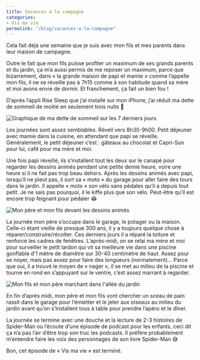 ```yaml
---
title: Vacances à la campagne
categories:
- Vis ma vie
permalink: "/blog/vacances-a-la-campagne"
---
```


Cela fait déjà une semaine que je suis avec mon fils et mes parents dans leur maison de campagne.<!--more-->

Outre le fait que mon fils puisse profiter un maximum de ses grands parents et du jardin, ça m’a aussi permis de me reposer un maximum, parce que bizarrement, dans « la grande maison de papi et mamie » comme l’appelle mon fils, il ne se réveille pas à 7h15 comme à son habitude quand sa mère et moi avons envie de dormir. Et franchement, ça fait un bien fou !

D’après l’appli Rise Sleep que j’ai installé sur mon iPhone, j’ai réduit ma dette de sommeil de moitié en seulement trois nuits 🎉

<img alt="Graphique de ma dette de sommeil sur les 7 derniers jours" src="https://uc604fe0adb71cf509ea232ae549.previews.dropboxusercontent.com/p/thumb/AB8X7CcRBGkKaWpm4wn3aMkp82i8tjL6kWc8XbUeKIiiZX2VAh0yVNDFflmqvg5uC2uKs40rm8teEl5vbBnLojHQaNuhPFV_fS-DikDnb4mxXq5oTX0Rmrr2eR52DMmFbnqqPLlwMa9qCS1RcX64aUd1Pq9IjcLgnCHpg4QD7FW-x0WJriAWM-f54i0IvydEQSyuntCS_ujl3eeDPD5f5ntIIS27kz7IZWE19aa59o70NlHhzOKhbItfINyck_qQYyzSTfuZmyZUKtB34Qd5k1DZGaB5Iy5VcSQONRduKJJ18o1b8xIAnNgtVVx3utcrzNIpiBthqAhI9RhqLXyYqqH8VrFWCEf67jKWrAMLASCZ4B6o69CVxL2KsOXEEpnSFao/p.jpeg" />

Les journées sont assez semblables. Réveil vers 8h30-9h00. Petit déjeuner avec mamie dans la cuisine, en attendant que papi se réveille. Généralement, le petit déjeuner c’est : gâteaux au chocolat et Capri-Sun pour lui, café pour ma mère et moi.

Une fois papi réveillé, ils s’installent tout les deux sur le canapé pour regarder les dessins animés pendant une petite demie heure, voire une heure si il ne fait pas trop beau dehors.
Après les dessins animés avec papi, lorsqu’il ne pleut pas, il sort sa « moto » du garage pour aller faire des tours dans le jardin. Il appelle « moto » son vélo sans pédales qu’il a depuis tout petit. Je ne sais pas pourquoi, il le kiffe plus que son vélo. Peut-être qu’il est encore trop feignant pour pédaler 😂

<img alt="Mon père et mon fils devant les dessins animés" src="https://uc1cc68b63f0ebb4c4012b540ef3.previews.dropboxusercontent.com/p/thumb/AB8o-umU-GxuatVqDqc9hcIk9CYjHZTpxZrMyxDbOEBFxaskyKNoZCGUD2YnHDfSyeBbLoTJrIamZtFlFyR5d_NPe9r70xJNg9KvTnDhHHYAWmdScfh5k-WEX3SKFmlbiUlEVFT_tvPiH_3FdSragFJCobOcxeNGoFpgjN-ep6fplJq5B9-PiMSgwRmITj_Ac1AFsT-ZZCk_nAsyFpQXPrGJdC-UdNGKkZIjeJkQF8YLkybRI--F6A4rq12yVpmv9u0dMGVnFrlfQH5x6k45zHEn2Ot3IlHZfoidaYTVtdczsR62VBdeFcGZMgKMFJGKj0Ya6FFfA5rqqeIbETYuOlTNGQFLOIw2nH3rrbWKJNMWHOTtdZ6zN2JmVr5jg1pD6nh5t2tIezkRaoSH_Z8zRXgY/p.jpeg" />

La journée mon père s’occupe dans le garage, le potager ou la maison. Celle-ci étant vieille de presque 300 ans, il y a toujours quelque chose à réparer/construire/récolter. Ces derniers jours il a réparé la toiture et renforcé les cadres de fenêtres. L’après-midi, on se relai ma mère et moi pour surveiller le petit lardon qui vit sa meilleure vie dans une piscine gonflable d’1 mètre de diamètre sur 30-40 centimètre de haut. Assez pour se noyer, mais pas assez pour faire des longueurs (normalement)… Parce que oui, il a trouvé le moyen de « nager », il se met au milieu de la piscine et tourne en rond en s’appuyant sur le ventre, c’est assez marrant à regarder.

<img alt="Mon fils et mon père marchant dans l'allée du jardin" src="https://uc9893eee1c0abaf470bf1974c9e.previews.dropboxusercontent.com/p/thumb/AB-350jOMueMrpx6Feph3qfyxeZwWYTcFA7x9oD8B5cc6eUB1K70h-1cdJCwtyq13B3saE0XaklwqDb7_tfbV4Tk1HaAhCA4CdUfex6KGRjWmRCPuK0OAedHA-B6fqKw2yhQrw6smtdiv7YbVsE21Y4hq8vUqgrgqj7yZTUgI80uRCF3BEOHGp0i88D5muLdNKSVL6GgKoNy4Mtn6dm3ldGzOv4Dtm0A7GRNZrbbTb0bHLnPdMpxIurNygNKqkTd_6dAtNgIbK88vr2g0bFLba3BcE1A2BSS0UGBeyuePH7iMUTq5f9oglqKcr7FwIQvFec4FmvGJXI4N1dFeGAcbgoukgYIFedwCkeuKJNIPrukhOn-Nsu9CIb1u2zbp1mX3YE/p.jpeg" />

En fin d’après midi, mon père et mon fils vont chercher un sceau de pain rassit dans le garage pour  l’émietter et le jeter aux oiseaux au milieu du jardin avant qu’on s’installent tous à table pour prendre l’apéro et le dîner.

La journée se termine avec une douche et la lecture de 2-3 histoires de Spider-Man ou l’écoute d’une épisode de podcast pour les enfants, ceci dit ça n’a pas l’air d’être trop son truc les podcasts. Il préfère probablement m’entendre faire les voix des personnages de son livre Spider-Man 😅

Bon, cet épisode de « Vis ma vie » est terminé.
